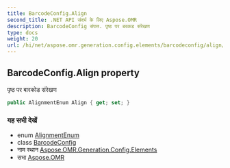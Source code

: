 ```yaml
---
title: BarcodeConfig.Align
second_title: .NET API संदर्भ के लिए Aspose.OMR
description: BarcodeConfig संपत्त. पृष्ठ पर बरकड संरेखण
type: docs
weight: 20
url: /hi/net/aspose.omr.generation.config.elements/barcodeconfig/align/
---
```

## BarcodeConfig.Align property

पृष्ठ पर बारकोड संरेखण

```csharp
public AlignmentEnum Align { get; set; }
```

### यह सभी देखें

* enum [AlignmentEnum](../../../aspose.omr.generation.config.enums/alignmentenum/)
* class [BarcodeConfig](../)
* नाम स्थान [Aspose.OMR.Generation.Config.Elements](../../barcodeconfig/)
* सभा [Aspose.OMR](../../../)


